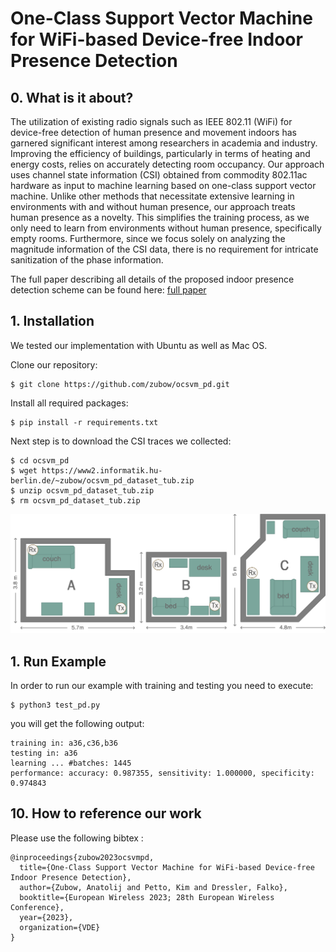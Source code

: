 # One-Class Support Vector Machine for WiFi-based Device-free Indoor Presence Detection 

## 0. What is it about?

The utilization of existing radio signals such as IEEE 802.11 (WiFi) for device-free detection of human presence and 
movement indoors has garnered significant interest among researchers in academia and industry. Improving the efficiency 
of buildings, particularly in terms of heating and energy costs, relies on accurately detecting room occupancy. 
Our approach uses channel state information (CSI) obtained from commodity 802.11ac hardware as input to machine 
learning based on one-class support vector machine. Unlike other methods that necessitate extensive learning in 
environments with and without human presence, our approach treats human presence as a novelty. This simplifies 
the training process, as we only need to learn from environments without human presence, specifically empty rooms. 
Furthermore, since we focus solely on analyzing the magnitude information of the CSI data, there is no requirement for 
intricate sanitization of the phase information.

The full paper describing all details of the proposed indoor presence detection scheme can be found here:
[full paper](https://www2.informatik.hu-berlin.de/~zubow/pd_ocsvm_ew_2023.pdf "Reviewer version")

## 1. Installation

We tested our implementation with Ubuntu as well as Mac OS.

Clone our repository:
```
$ git clone https://github.com/zubow/ocsvm_pd.git
```

Install all required packages:
```
$ pip install -r requirements.txt
```

Next step is to download the CSI traces we collected:
```
$ cd ocsvm_pd
$ wget https://www2.informatik.hu-berlin.de/~zubow/ocsvm_pd_dataset_tub.zip
$ unzip ocsvm_pd_dataset_tub.zip
$ rm ocsvm_pd_dataset_tub.zip
```

![environments](env_layout.jpg "The three environment evaluated: layout of rooms a, b and c.")

## 1. Run Example

In order to run our example with training and testing you need to execute:
```
$ python3 test_pd.py
```
you will get the following output:
```
training in: a36,c36,b36
testing in: a36
learning ... #batches: 1445
performance: accuracy: 0.987355, sensitivity: 1.000000, specificity: 0.974843
```

## 10. How to reference our work

Please use the following bibtex :
```
@inproceedings{zubow2023ocsvmpd,
  title={One-Class Support Vector Machine for WiFi-based Device-free Indoor Presence Detection},
  author={Zubow, Anatolij and Petto, Kim and Dressler, Falko},
  booktitle={European Wireless 2023; 28th European Wireless Conference},
  year={2023},
  organization={VDE}
}
```
